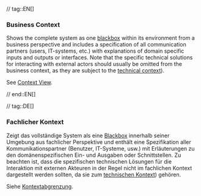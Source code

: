 // tag::EN[]
### Business Context

Shows the complete system as one [blackbox](#term-blackbox) within its environment from a business perspective and includes a specification of all communication partners (users, IT-systems, etc.) with explanations of domain specific inputs and outputs or interfaces.
Note that the specific technical solutions for interacting with external actors should usually be omitted from the business context, as they are subject to the [technical context](#term-technical-context)).

See [Context View](#term-context-view).


// end::EN[]

// tag::DE[]
### Fachlicher Kontext

Zeigt das vollständige System als eine [Blackbox](#term-blackbox) innerhalb seiner Umgebung aus fachlicher Perspektive und enthält eine Spezifikation aller Kommunikationspartner (Benutzer, IT-Systeme, usw.) mit Erläuterungen zu den domänenspezifischen Ein- und Ausgaben oder Schnittstellen.
Zu beachten ist, dass die spezifischen technischen Lösungen für die Interaktion mit externen Akteuren in der Regel nicht im fachlichen Kontext dargestellt werden sollten, da sie zum [technischen Kontext](#term-technical-context)) gehören.

Siehe [Kontextabgrenzung](#term-context-view).
